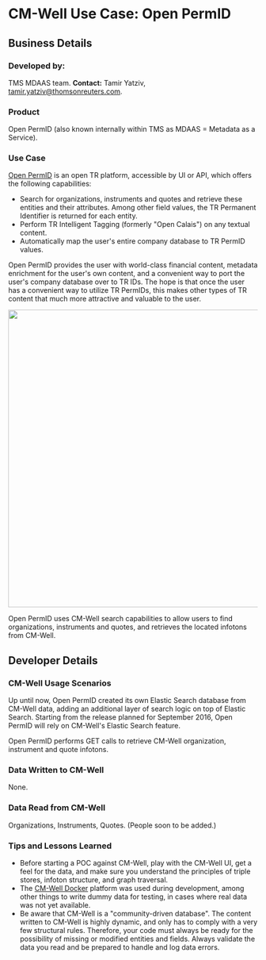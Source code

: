 # CM-Well Use Case: Open PermID

## Business Details

### Developed by:
TMS MDAAS team. 
**Contact:** Tamir Yatziv, tamir.yatziv@thomsonreuters.com.

### Product
Open PermID (also known internally within TMS as MDAAS = Metadata as a Service).

### Use Case

[Open PermID](https://permid.org) is an open TR platform, accessible by UI or API, which offers the following capabilities:

* Search for organizations, instruments and quotes and retrieve these entities and their attributes. Among other field values, the TR Permanent Identifier is returned for each entity.  
* Perform TR Intelligent Tagging (formerly "Open Calais") on any textual content.
* Automatically map the user's entire company database to TR PermID values. 

Open PermID provides the user with world-class financial content, metadata enrichment for the user's own content, and a convenient way to port the user's company database over to TR IDs. The hope is that once the user has a convenient way to utilize TR PermIDs, this makes other types of TR content that much more attractive and valuable to the user.

<img src="./_Images/permid.org.png" height=600 width=950>

Open PermID uses CM-Well search capabilities to allow users to find organizations, instruments and quotes, and retrieves the located infotons from CM-Well.

## Developer Details

### CM-Well Usage Scenarios

Up until now, Open PermID created its own Elastic Search database from CM-Well data, adding an additional layer of search logic on top of Elastic Search. Starting from the release planned for September 2016, Open PermID will rely on CM-Well's Elastic Search feature.

Open PermID performs GET calls to retrieve CM-Well organization, instrument and quote infotons.

### Data Written to CM-Well
None.

### Data Read from CM-Well
Organizations, Instruments, Quotes. (People soon to be added.)

### Tips and Lessons Learned

* Before starting a POC against CM-Well, play with the CM-Well UI, get a feel for the data, and make sure you understand the principles of triple stores, infoton structure, and graph traversal. 
* The [CM-Well Docker](Tools.UsingCM-WellDocker.md) platform was used during development, among other things to write dummy data for testing, in cases where real data was not yet available.
* Be aware that CM-Well is a "community-driven database". The content written to CM-Well is highly dynamic, and only has to comply with a very few structural rules. Therefore, your code must always be ready for the possibility of missing or modified entities and fields. Always validate the data you read and be prepared to handle and log data errors.
